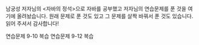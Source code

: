 남궁성 저자님의 <자바의 정석>으로 자바를 공부했고 저자님의 연습문제를 푼 것을 
여기에 올려놨습니다. 원래 문제로 푼 것도 있고 그 문제를 살짝 바꿔서 푼 것도 있습니다.
읽어 주셔서 감사합니다!

연습문제 9-10 복습
연습문제 9-12 복습
